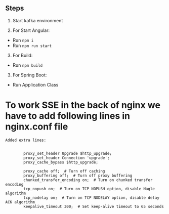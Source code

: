 ## Steps

1. Start kafka environment

2. For Start Angular:
 - Run `npm i`
 - Run `npm run start`
 
3. For Build:
 - Run `npm build`

3. For Spring Boot:
 - Run Application Class

# To work SSE in the back of nginx we have to add following lines in nginx.conf file

```
Added extra lines: 


        proxy_set_header Upgrade $http_upgrade;
        proxy_set_header Connection 'upgrade';
        proxy_cache_bypass $http_upgrade;

        proxy_cache off;  # Turn off caching
        proxy_buffering off;  # Turn off proxy buffering
        chunked_transfer_encoding on;  # Turn on chunked transfer encoding
        tcp_nopush on;  # Turn on TCP NOPUSH option, disable Nagle algorithm
        tcp_nodelay on;  # Turn on TCP NODELAY option, disable delay ACK algorithm
        keepalive_timeout 300;  # Set keep-alive timeout to 65 seconds
```
